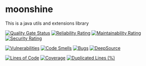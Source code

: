 # moonshine
This is a java utils and extensions library

[![Quality Gate Status](https://sonarcloud.io/api/project_badges/measure?project=ololx_moonshine&metric=alert_status)](https://sonarcloud.io/summary/new_code?id=ololx_moonshine)
[![Reliability Rating](https://sonarcloud.io/api/project_badges/measure?project=ololx_moonshine&metric=reliability_rating)](https://sonarcloud.io/summary/new_code?id=ololx_moonshine)
[![Maintainability Rating](https://sonarcloud.io/api/project_badges/measure?project=ololx_moonshine&metric=sqale_rating)](https://sonarcloud.io/summary/new_code?id=ololx_moonshine)
[![Security Rating](https://sonarcloud.io/api/project_badges/measure?project=ololx_moonshine&metric=security_rating)](https://sonarcloud.io/summary/new_code?id=ololx_moonshine)

[![Vulnerabilities](https://sonarcloud.io/api/project_badges/measure?project=ololx_moonshine&metric=vulnerabilities)](https://sonarcloud.io/summary/new_code?id=ololx_moonshine)
[![Code Smells](https://sonarcloud.io/api/project_badges/measure?project=ololx_moonshine&metric=code_smells)](https://sonarcloud.io/summary/new_code?id=ololx_moonshine)
[![Bugs](https://sonarcloud.io/api/project_badges/measure?project=ololx_moonshine&metric=bugs)](https://sonarcloud.io/summary/new_code?id=ololx_moonshine)
[![DeepSource](https://deepsource.io/gh/ololx/moonshine.svg/?label=active+issues&show_trend=true&token=WjXoWTUy4w1uJyI6FIFTFo46)](https://deepsource.io/gh/ololx/moonshine/?ref=repository-badge)

[![Lines of Code](https://sonarcloud.io/api/project_badges/measure?project=ololx_moonshine&metric=ncloc)](https://sonarcloud.io/summary/new_code?id=ololx_moonshine)
[![Coverage](https://sonarcloud.io/api/project_badges/measure?project=ololx_moonshine&metric=coverage)](https://sonarcloud.io/summary/new_code?id=ololx_moonshine)
[![Duplicated Lines (%)](https://sonarcloud.io/api/project_badges/measure?project=ololx_moonshine&metric=duplicated_lines_density)](https://sonarcloud.io/summary/new_code?id=ololx_moonshine)
